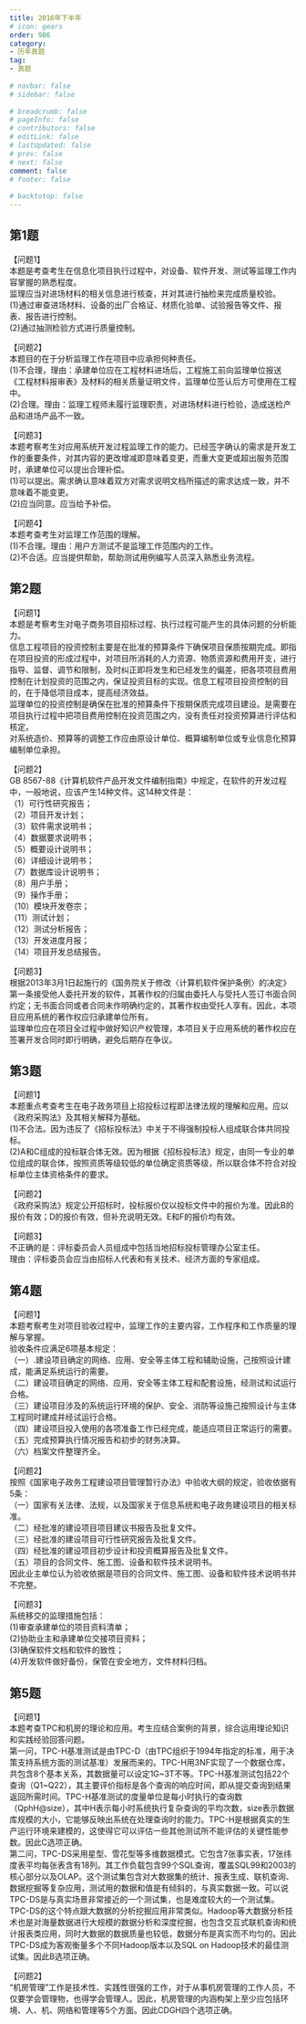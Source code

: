 ```yaml
---  
title: 2016年下半年  
# icon: gears  
order: 986  
category:  
- 历年真题  
tag:  
- 真题  
  
# navbar: false  
# sidebar: false  
  
# breadcrumb: false  
# pageInfo: false  
# contributors: false  
# editLink: false  
# lastUpdated: false  
# prev: false  
# next: false  
comment: false  
# footer: false  
  
# backtotop: false  
---  
```

## 第1题 ##

【问题1】  
本题是考查考生在信息化项目执行过程中，对设备、软件开发、测试等监理工作内容掌握的熟悉程度。  
监理应当对进场材料的相关信息进行核查，并对其进行抽检来完成质量校验。  
(1)通过审查进场材料、设备的出厂合格证、材质化验单、试验报告等文件、报表、报告进行控制。  
(2)通过抽测检验方式进行质量控制。  
  
【问题2】  
本题目的在于分析监理工作在项目中应承担何种责任。  
(1)不合理，理由：承建单位应在工程材料进场后，工程施工前向监理单位报送《工程材料报审表》及材料的相关质量证明文件，监理单位签认后方可使用在工程中。  
(2)合理。理由：监理工程师未履行监理职责，对进场材料进行检验，造成送检产品和进场产品不一致。  
  
【问题3】  
本题考察考生对应用系统开发过程监理工作的能力。已经签字确认的需求是开发工作的重要条件，对其内容的更改增减即意味着变更，而重大变更或超出服务范围时，承建单位可以提出合理补偿。  
(1)可以提出。需求确认意味着双方对需求说明文档所描述的需求达成一致，并不意味着不能变更。  
(2)应当同意。应当给予补偿。  
  
【问题4】  
本题考查考生对监理工作范围的理解。  
(1)不合理。理由：用户方测试不是监理工作范围内的工作。  
(2)不合适。应当提供帮助，帮助测试用例编写人员深入熟悉业务流程。  


## 第2题 ##

【问题1】  
本题是考察考生对电子商务项目招标过程、执行过程可能产生的具体问题的分析能力。  
信息工程项目的投资控制主要是在批准的预算条件下确保项目保质按期完成。即指在项目投资的形成过程中，对项目所消耗的人力资源、物质资源和费用开支，进行指导、监督、调节和限制，及时纠正即将发生和已经发生的偏差，把各项项目费用控制在计划投资的范围之内，保证投资目标的实现。信息工程项目投资控制的目的，在于降低项目成本，提高经济效益。  
监理单位的投资控制是确保在批准的预算条件下按期保质完成项目建设。是需要在项目执行过程中把项目费用控制在投资范围之内，没有责任对投资预算进行评估和核定。  
对系统造价、预算等的调整工作应由原设计单位、概算编制单位或专业信息化预算编制单位承担。  
  
【问题2】  
GB 8567-88《计算机软件产品开发文件编制指南》中规定，在软件的开发过程中，一般地说，应该产生14种文件。这14种文件是：  
（1）可行性研究报告；  
（2）项目开发计划；  
（3）软件需求说明书；  
（4）数据要求说明书；  
（5）概要设计说明书；  
（6）详细设计说明书；  
（7）数据库设计说明书；  
（8）用户手册；  
（9）操作手册；  
（10）模块开发卷宗；  
（11）测试计划；  
（12）测试分析报告；  
（13）开发进度月报；  
（14）项目开发总结报告。  
  
【问题3】  
根据2013年3月1日起施行的《国务院关于修改〈计算机软件保护条例〉的决定》第一条接受他人委托开发的软件，其著作权的归属由委托人与受托人签订书面合同约定；无书面合同或者合同未作明确约定的，其著作权由受托人享有。因此，本项目应用系统的著作权应归承建单位所有。  
监理单位应在项目全过程中做好知识产权管理，本项目关于应用系统的著作权应在签署开发合同时即行明确，避免后期存在争议。  


## 第3题 ##

【问题1】  
本题重点考查考生在电子政务项目上招投标过程即法律法规的理解和应用。应以《政府采购法》及其相关解释为基础。  
(1)不合法。因为违反了《招标投标法》中关于不得强制投标人组成联合体共同投标。  
(2)A和C组成的投标联合体无效。因为根据《招标投标法》规定，由同一专业的单位组成的联合体，按照资质等级较低的单位确定资质等级，所以联合体不符合对投标单位主体资格条件的要求。  
  
【问题2】  
《政府采购法》规定公开招标时，投标报价仅以投标文件中的报价为准。因此B的报价有效；D的报价有效，但补充说明无效。E和F的报价均有效。  
  
【问题3】  
不正确的是：评标委员会人员组成中包括当地招标投标管理办公室主任。  
理由：评标委员会应当由招标人代表和有关技术、经济方面的专家组成。  


## 第4题 ##

【问题1】  
本题考察考生对项目验收过程中，监理工作的主要内容，工作程序和工作质量的理解与掌握。  
验收条件应满足6项基本规定：  
（一）.建设项目确定的网络、应用、安全等主体工程和辅助设施，己按照设计建成，能满足系统运行的需要。  
（二）建设项目确定的网络、应用、安全等主体工程和配套设施，经测试和试运行合格。  
（三）建设项目涉及的系统运行环境的保护、安全、消防等设施己按照设计与主体工程同时建成并经试运行合格。  
（四）建设项目投入使用的各项准备工作已经完成，能适应项目正常运行的需要。  
（五）完成预算执行情况报告和初步的财务决算。  
（六）档案文件整理齐全。  
  
【问题2】  
按照《国家电子政务工程建设项目管理暂行办法》中验收大纲的规定，验收依据有5条：  
（一）国家有关法律、法规，以及国家关于信息系统和电子政务建设项目的相关标准。  
（二）经批准的建设项目项目建议书报告及批复文件。  
（三）经批准的建设项目可行性研究报告及批复文件。  
（四）经批准的建设项目初步设计和投资概算报告及批复文件。  
（五）项目的合同文件、施工图、设备和软件技术说明书。  
因此业主单位认为验收依据是项目的合同文件、施工图、设备和软件技术说明书并不完整。  
  
【问题3】  
系统移交的监理措施包括：  
(1)审查承建单位的项目资料清单；  
(2)协助业主和承建单位交接项目资料；  
(3)确保软件文档和软件的致性；  
(4)开发软件做好备份，保管在安全地方，文件材料归档。  


## 第5题 ##

【问题1】  
本题考查TPC和机房的理论和应用。考生应结合案例的背景，综合运用理论知识和实践经验回答问题。  
第一问，TPC-H基准测试是由TPC-D（由TPC组织于1994年指定的标准，用于决策支持系统方面的测试基准）发展而来的。TPC-H用3NF实现了一个数据仓库，共包含8个基本关系，其数据量可以设定1G~3T不等。TPC-H基准测试包括22个查询（Q1~Q22），其主要评价指标是各个查询的响应时间，即从提交查询到结果返回所需时间。TPC-H基准测试的度量单位是每小时执行的查询数（QphH@size），其中H表示每小时系统执行复杂查询的平均次数，size表示数据库规模的大小，它能够反映出系统在处理查询时的能力。TPC-H是根据真实的生产运行环境来建模的，这使得它可以评估一些其他测试所不能评估的关键性能参数。因此C选项正确。  
第二问，TPC-DS采用星型、雪花型等多维数据模式。它包含7张事实表，17张纬度表平均每张表含有18列。其工作负载包含99个SQL查询，覆盖SQL99和2003的核心部分以及OLAP。这个测试集包含对大数据集的统计、报表生成、联机查询、数据挖掘等复杂应用，测试用的数据和值是有倾斜的，与真实数据一致。可以说TPC-DS是与真实场景非常接近的一个测试集，也是难度较大的一个测试集。TPC-DS的这个特点跟大数据的分析挖掘应用非常类似。Hadoop等大数据分析技术也是对海量数据进行大规模的数据分析和深度挖掘，也包含交互式联机查询和统计报表类应用，同时大数据的数据质量也较低，数据分布是真实而不均匀的。因此TPC-DS成为客观衡量多个不同Hadoop版本以及SQL on Hadoop技术的最佳测试集。因此B选项正确。  
  
【问题2】  
“机房管理”工作是技术性、实践性很强的工作，对于从事机房管理的工作人员，不仅要学会管理物，也得学会管理人。因此，机房管理的内涵构架上至少应包括环境、人、机、网络和管理等5个方面。因此CDGH四个选项正确。  

